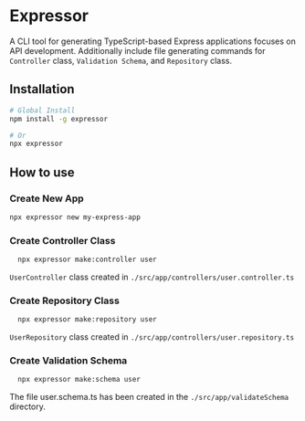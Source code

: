 # Expressor

A CLI tool for generating TypeScript-based Express applications focuses on API development. Additionally include file generating commands for `Controller` class, `Validation Schema`, and `Repository` class.

## Installation

```bash
# Global Install
npm install -g expressor

# Or
npx expressor
```

## How to use

### Create New App

```bash
npx expressor new my-express-app
```

### Create Controller Class

```bash
  npx expressor make:controller user
```

`UserController` class created in `./src/app/controllers/user.controller.ts`

### Create Repository Class

```bash
  npx expressor make:repository user
```

`UserRepository` class created in `./src/app/controllers/user.repository.ts`

### Create Validation Schema

```bash
  npx expressor make:schema user
```

The file user.schema.ts has been created in the `./src/app/validateSchema` directory.
